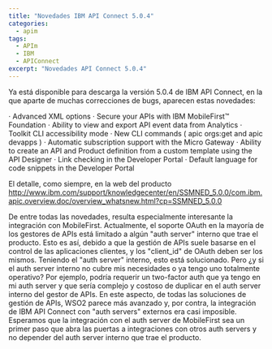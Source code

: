 ```yaml
---
title: "Novedades IBM API Connect 5.0.4"
categories:
  - apim
tags:
  - APIm
  - IBM
  - APIConnect
excerpt: "Novedades API Connect 5.0.4"
---
```


Ya está disponible para descarga la versión 5.0.4 de IBM API Connect, en la que aparte de muchas correcciones de bugs, aparecen estas novedades:

· Advanced XML options
· Secure your APIs with IBM MobileFirst™ Foundation
· Ability to view and export API event data from Analytics
· Toolkit CLI accessibility mode
· New CLI commands ( apic orgs:get and apic devapps )
· Automatic subscription support with the Micro Gateway
· Ability to create an API and Product definition from a custom template using the API Designer
· Link checking in the Developer Portal
· Default language for code snippets in the Developer Portal

El detalle, como siempre, en la web del producto
http://www.ibm.com/support/knowledgecenter/en/SSMNED_5.0.0/com.ibm.apic.overview.doc/overview_whatsnew.html?cp=SSMNED_5.0.0

De entre todas las novedades, resulta especialmente interesante la integración con MobileFirst.
Actualmente, el soporte OAuth en la mayoría de los gestores de APIs está limitado a algún "auth server" interno que trae el producto. Esto es así, debido a que la gestión de APIs suele basarse en el control de las aplicaciones clientes, y los "client_id" de OAuth deben ser los mismos. Teniendo el "auth server" interno, esto está solucionado. Pero ¿y si el auth server interno no cubre mis necesidades o ya tengo uno totalmente operativo? Por ejemplo, podría requerir un two-factor auth que ya tengo en mi auth server y que sería complejo y costoso de duplicar en el auth server interno del gestor de APIs.
En este aspecto, de todas las soluciones de gestión de APIs, WSO2 parece más avanzado y, por contra, la integración de IBM API Connect con "auth servers" externos era casi imposible. Esperamos que la integración con el auth server de MobileFirst sea un primer paso que abra las puertas a integraciones con otros auth servers y no depender del auth server interno que trae el producto.
